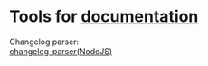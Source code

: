 
# Tools for [documentation](https://trendless.tech/documentation/)

Changelog parser:  
[changelog-parser(NodeJS)](https://github.com/hypermodules/changelog-parser)
